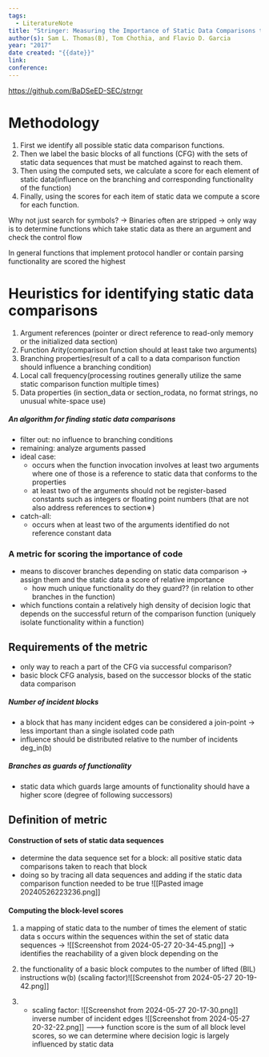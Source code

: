 ```yaml
---
tags:
  - LiteratureNote
title: "Stringer: Measuring the Importance of Static Data Comparisons to Detect Backdoors and Undocumented Functionality"
author(s): Sam L. Thomas(B), Tom Chothia, and Flavio D. Garcia
year: "2017"
date created: "{{date}}"
link: 
conference:
---
```

https://github.com/BaDSeED-SEC/strngr



# Methodology
1. First we identify all possible static data comparison functions.
2. Then we label the basic blocks of all functions (CFG) with the sets of static data sequences that must be matched against to reach them.
3. Then using the computed sets, we calculate a score for each element of static data(influence on the branching and corresponding functionality of the function)
4. Finally, using the scores for each item of static data we compute a score for each function.

Why not just search for symbols? -> Binaries often are stripped
-> only way is to determine functions which take static data as there an argument and check the control flow 

In general functions that implement protocol handler or contain parsing functionality are scored the highest



# Heuristics for identifying static data comparisons
1) Argument references (pointer or direct reference to read-only memory or the initialized data section)
2) Function Arity(comparison function should at least take two arguments)
3) Branching properties(result of a call to a data comparison function should influence a branching condition) 
4) Local call frequency(processing routines generally utilize the same static comparison function multiple times)
5) Data properties (in section_data or section_rodata, no format strings, no unusual white-space use)

##### An algorithm for finding static data comparisons
- filter out: no influence to branching conditions
- remaining: analyze arguments passed 
- ideal case: 
	- occurs when the function invocation involves at least two arguments where one of those is a reference to static data that conforms to the properties
	-  at least two of the arguments should not be register-based constants such as integers or floating point numbers (that are not also address references to section∗)
- catch-all:
	- occurs when at least two of the arguments identified do not reference constant data



### A metric for scoring the importance of code
- means to discover branches depending on static data comparison
-> assign them and the static data a score of relative importance 
	- how much unique functionality do they guard?? (in relation to other branches in the function)
- which functions contain a relatively high density of decision logic that depends on the successful return of the comparison function (uniquely isolate functionality within a function)


## Requirements of the metric
- only way to reach a part of the CFG via successful comparison?
- basic block CFG analysis, based on the successor blocks of the static data comparison

##### Number of incident blocks
- a block that has many incident edges can be considered a join-point -> less important than a single isolated code path
- influence should be distributed relative to the number of incidents deg_in(b)

##### Branches as guards of functionality
- static data which guards large amounts of functionality should have a higher score (degree of following successors)

## Definition of metric
#### Construction of sets of static data sequences
- determine the data sequence set for a block: all positive static data comparisons taken to reach that block
- doing so by tracing all data sequences and adding if the static data comparison function needed to be true
![[Pasted image 20240526223236.png]]


#### Computing the block-level scores

1) a mapping of static data to the number of times the element of static data s occurs within the sequences within the set of static data sequences ->
![[Screenshot from 2024-05-27 20-34-45.png]]
		-> identifies the reachability of a given block depending on the
	
2) the functionality of a basic block computes to the number of lifted (BIL) instructions w(b) (scaling factor)![[Screenshot from 2024-05-27 20-19-42.png]]
3) 
	- scaling factor:
	![[Screenshot from 2024-05-27 20-17-30.png]]
	inverse number of incident edges 
![[Screenshot from 2024-05-27 20-32-22.png]]
---> function score is the sum of all block level scores, so we can determine where decision logic is largely influenced by static data
